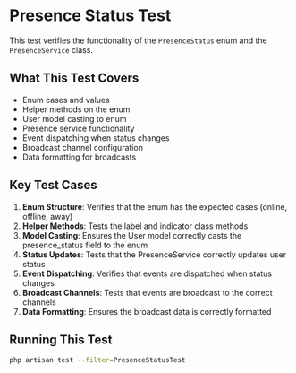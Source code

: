 # Presence Status Test

This test verifies the functionality of the `PresenceStatus` enum and the `PresenceService` class.

## What This Test Covers

- Enum cases and values
- Helper methods on the enum
- User model casting to enum
- Presence service functionality
- Event dispatching when status changes
- Broadcast channel configuration
- Data formatting for broadcasts

## Key Test Cases

1. **Enum Structure**: Verifies that the enum has the expected cases (online, offline, away)
2. **Helper Methods**: Tests the label and indicator class methods
3. **Model Casting**: Ensures the User model correctly casts the presence_status field to the enum
4. **Status Updates**: Tests that the PresenceService correctly updates user status
5. **Event Dispatching**: Verifies that events are dispatched when status changes
6. **Broadcast Channels**: Tests that events are broadcast to the correct channels
7. **Data Formatting**: Ensures the broadcast data is correctly formatted

## Running This Test

```bash
php artisan test --filter=PresenceStatusTest
```
